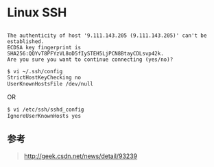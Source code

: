 # Linux SSH

## 

```
The authenticity of host '9.111.143.205 (9.111.143.205)' can't be established.
ECDSA key fingerprint is SHA256:QQYvT8PFYzVL8oD5fIySTEH5LjPCN8BtayCDLsvp42k.
Are you sure you want to continue connecting (yes/no)?
```

```bash
$ vi ~/.ssh/config
StrictHostKeyChecking no
UserKnownHostsFile /dev/null
```

OR 

```bash
$ vi /etc/ssh/sshd_config
IgnoreUserKnownHosts yes
```

## 参考

> http://geek.csdn.net/news/detail/93239
